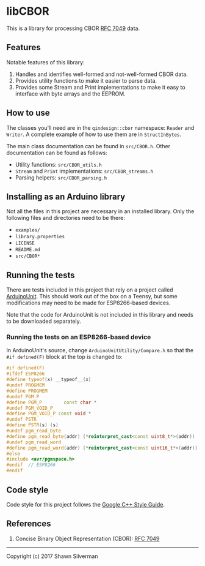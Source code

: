 # libCBOR

This is a library for processing CBOR
[RFC 7049](https://tools.ietf.org/html/rfc7049) data.

## Features

Notable features of this library:

1. Handles and identifies well-formed and not-well-formed CBOR data.
2. Provides utility functions to make it easier to parse data.
3. Provides some Stream and Print implementations to make it easy to
   interface with byte arrays and the EEPROM.

## How to use

The classes you'll need are in the `qindesign::cbor` namespace:
`Reader` and `Writer`. A complete example of how to use them are in
`StructInBytes`.

The main class documentation can be found in `src/CBOR.h`. Other documentation
can be found as follows:

* Utility functions: `src/CBOR_utils.h`
* `Stream` and `Print` implementations: `src/CBOR_streams.h`
* Parsing helpers: `src/CBOR_parsing.h`

## Installing as an Arduino library

Not all the files in this project are necessary in an installed library.
Only the following files and directories need to be there:

* `examples/`
* `library.properties`
* `LICENSE`
* `README.md`
* `src/CBOR*`

## Running the tests

There are tests included in this project that rely on a project called
[ArduinoUnit](https://github.com/mmurdoch/arduinounit). This should work
out of the box on a Teensy, but some modifications may need to be made for
ESP8266-based devices.

Note that the code for ArduinoUnit is not included in this library and needs
to be downloaded separately.

### Running the tests on an ESP8266-based device

In ArduinoUnit's source, change `ArduinoUnitUtility/Compare.h` so that the
`#if defined(F)` block at the top is changed to:

```c++
#if defined(F)
#ifdef ESP8266
#define typeof(x) __typeof__(x)
#undef PROGMEM
#define PROGMEM
#undef PGM_P
#define PGM_P  		 const char *
#undef PGM_VOID_P
#define PGM_VOID_P const void *
#undef PSTR
#define PSTR(s) (s)
#undef pgm_read_byte
#define pgm_read_byte(addr) (*reinterpret_cast<const uint8_t*>(addr))
#undef pgm_read_word
#define pgm_read_word(addr) (*reinterpret_cast<const uint16_t*>(addr))
#else
#include <avr/pgmspace.h>
#endif  // ESP8266
#endif
```

## Code style

Code style for this project follows the
[Google C++ Style Guide](https://google.github.io/styleguide/cppguide.html).

## References

1. Concise Binary Object Representation (CBOR):
   [RFC 7049](https://tools.ietf.org/html/rfc7049)

---

Copyright (c) 2017 Shawn Silverman
